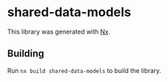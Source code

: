 # shared-data-models

This library was generated with [Nx](https://nx.dev).

## Building

Run `nx build shared-data-models` to build the library.
